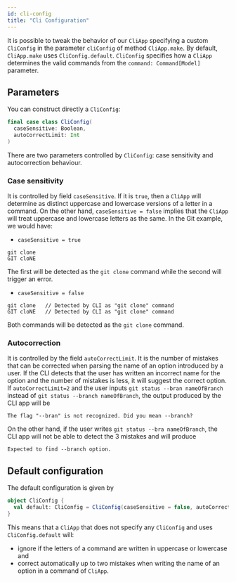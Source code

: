 ```yaml
---
id: cli-config
title: "Cli Configuration"
---
```

It is possible to tweak the behavior of our `CliApp` specifying a custom `CliConfig` in the parameter `cliConfig` of method `CliApp.make`. By default, `CliApp.make` uses `CliConfig.default`. `CliConfig` specifies how a `CliApp`
determines the valid commands from the `command: Command[Model]` parameter.

## Parameters

You can construct directly a `CliConfig`:
```scala mdoc:silent
final case class CliConfig(
  caseSensitive: Boolean,
  autoCorrectLimit: Int
)
```

There are two parameters controlled by `CliConfig`: case sensitivity and autocorrection behaviour.
### Case sensitivity
It is controlled by field `caseSensitive`. If it is `true`, then a `CliApp` will determine as distinct uppercase and lowercase versions of a letter in a command. On the other hand, `caseSensitive = false` implies that the `CliApp` will treat uppercase and lowercase letters as the same. In the Git example, we would have:

- `caseSensitive = true`
```
git clone  
GIT cloNE
```
The first will be detected as the `git clone` command while the second will trigger an error.

- `caseSensitive = false`
```
git clone   // Detected by CLI as "git clone" command
GIT cloNE   // Detected by CLI as "git clone" command
```
Both commands will be detected as the `git clone` command.

### Autocorrection
It is controlled by the field `autoCorrectLimit`. It is the number of mistakes that can be corrected when parsing the name of an option introduced by a user. If the CLI detects that the user has written an incorrect name for the option and the number of mistakes is less, it will suggest the correct option. If `autoCorrectLimit=2` and the user inputs 
`git status --bran nameOfBranch` instead of `git status --branch nameOfBranch`, the output produced by the CLI app will be 
```
The flag "--bran" is not recognized. Did you mean --branch?
```
On the other hand, if the user writes `git status --bra nameOfBranch`, the CLI app will not be able to detect the 3 mistakes and will produce
```
Expected to find --branch option.
```


## Default configuration

The default configuration is given by
```scala mdoc:silent
object CliConfig {
  val default: CliConfig = CliConfig(caseSensitive = false, autoCorrectLimit = 2)
}
```
This means that a `CliApp` that does not specify any `CliConfig` and uses `CliConfig.default` will:
- ignore if the letters of a command are written in uppercase or lowercase and
- correct automatically up to two mistakes when writing the name of an option in a command of `CliApp`.

